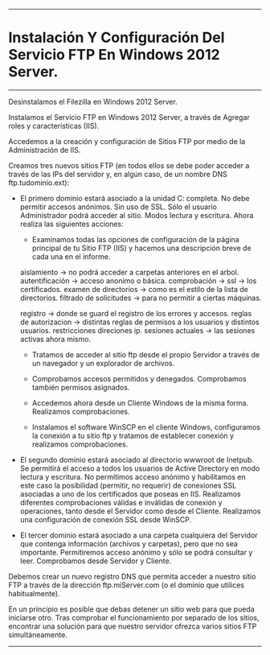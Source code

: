 ___

# **Instalación Y Configuración Del Servicio FTP En Windows 2012 Server.**

---

Desinstalamos el Filezilla en Windows 2012 Server.

Instalamos el Servicio FTP en Windows 2012 Server, a través de Agregar roles y características (IIS).

Accedemos a la creación y configuración de Sitios FTP por medio de la Administración de IIS.

Creamos tres nuevos sitios FTP (en todos ellos se debe poder acceder a través de las IPs del servidor y, en algún caso, de un nombre DNS ftp.tudominio.ext):

  * El primero dominio estará asociado a la unidad C: completa. No debe permitir accesos anónimos. Sin uso de SSL. Sólo el usuario Administrador podrá acceder al sitio. Modos lectura y escritura.  Ahora realiza las siguientes acciones:

    * Examinamos todas las opciones de configuración de la página principal de tu Sitio FTP (IIS) y hacemos una descripción breve de cada una en el informe.

    aislamiento -> no podrá acceder a carpetas anteriores en el arbol.
    autentificación -> acceso anonimo o básica.
    comprobación ->
    ssl -> los certificados.
    examen de directorios -> como es el estilo de la lista de directorios.
    filtrado de solicitudes -> para no permitir a ciertas máquinas.

    registro -> donde se guard el registro de los errores y accesos.
    reglas de autorizacion -> distintas reglas de permisos a los usuarios y distintos usuarios.
    restricciones direciones ip.
    sesiones actuales -> las sesiones activas ahora mismo.

    * Tratamos de acceder al sitio ftp desde el propio Servidor a través de un navegador y un explorador de archivos.

    * Comprobamos accesos permitidos y denegados. Comprobamos también permisos asignados.

    * Accedemos ahora desde un Cliente Windows de la misma forma. Realizamos comprobaciones.

    * Instalamos el software WinSCP en el cliente Windows, configuramos la conexión a tu sitio ftp y tratamos de establecer conexión y realizamos comprobaciones.

  * El segundo dominio estará asociado al directorio wwwroot de Inetpub. Se permitirá el acceso a todos los usuarios de Active Directory en modo lectura y escritura. No permitimos acceso anónimo y habilitamos en este caso la posibilidad (permitir, no requerir) de conexiones SSL asociadas a uno de los certificados que poseas en IIS. Realizamos diferentes comprobaciones válidas e inválidas de conexión y operaciones, tanto desde el Servidor como desde el Cliente. Realizamos una configuración de conexión SSL desde WinSCP.

  * El tercer dominio estará asociado a una carpeta cualquiera del Servidor que contenga información (archivos y carpetas), pero que no sea importante. Permitiremos acceso anónimo y sólo se podrá consultar y leer. Comprobamos desde Servidor y Cliente.

Debemos crear un nuevo registro DNS que permita acceder a nuestro sitio FTP a través de la dirección ftp.miServer.com (o el dominio que utilices habitualmente).

En un principio es posible que debas detener un sitio web para que pueda iniciarse otro. Tras comprobar el funcionamiento por separado de los sitios, encontrar una solución para que nuestro servidor ofrezca varios sitios FTP simultáneamente.

---
